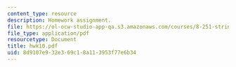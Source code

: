 ```yaml
---
content_type: resource
description: Homework assignment.
file: https://ol-ocw-studio-app-qa.s3.amazonaws.com/courses/8-251-string-theory-for-undergraduates-spring-2007/8d9107e932e369c18a113953f77e6b34_hwk10.pdf
file_type: application/pdf
resourcetype: Document
title: hwk10.pdf
uid: 8d9107e9-32e3-69c1-8a11-3953f77e6b34
---
```

